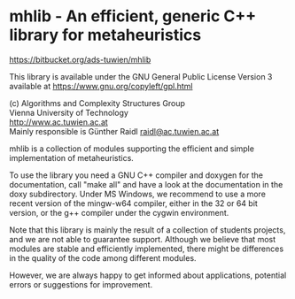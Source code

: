 # mhlib - An efficient, generic C++ library for metaheuristics #

https://bitbucket.org/ads-tuwien/mhlib

This library is available under the GNU General Public License Version 3
available at https://www.gnu.org/copyleft/gpl.html

(c) Algorithms and Complexity Structures Group  
Vienna University of Technology  
http://www.ac.tuwien.ac.at  
Mainly responsible is Günther Raidl <raidl@ac.tuwien.ac.at>

mhlib is a collection of modules supporting the efficient and simple implementation 
of metaheuristics.

To use the library you need a GNU C++ compiler and doxygen for the documentation,
call "make all" and have a look at the documentation in the doxy
subdirectory. Under MS Windows, we recommend to use a more recent version of 
the mingw-w64 compiler, either in the 32 or 64 bit version, or the g++ compiler 
under the cygwin environment.

Note that this library is mainly the result of a collection of 
students projects, and we are not able to guarantee support. 
Although we believe that most modules are stable and efficiently implemented, 
there might be differences in the quality of the code among different modules.

However, we are always happy to get informed about applications,
potential errors or suggestions for improvement.